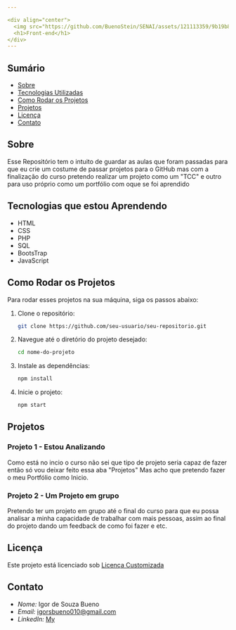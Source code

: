 ```yaml
---

<div align="center">
  <img src="https://github.com/BuenoStein/SENAI/assets/121113359/9b19b88d-9c84-4e19-aeba-fadc4fff6b94" alt="SENAI">
  <h1>Front-end</h1>
</div>
---
```


## Sumário
- [Sobre](#sobre)
- [Tecnologias Utilizadas](#tecnologias-utilizadas)
- [Como Rodar os Projetos](#como-rodar-os-projetos)
- [Projetos](#projetos)
- [Licença](#licença)
- [Contato](#contato)



## Sobre

Esse Repositório tem o intuito de guardar as aulas que foram passadas para que eu crie um costume de passar projetos para o GitHub mas com a finalização do curso pretendo realizar um projeto como um "TCC" e outro para uso próprio como um portfólio com oque se foi aprendido 



## Tecnologias que estou Aprendendo 

- HTML
- CSS
- PHP
- SQL
- BootsTrap
- JavaScript


## Como Rodar os Projetos

Para rodar esses projetos na sua máquina, siga os passos abaixo:

1. Clone o repositório:
   ```bash
   git clone https://github.com/seu-usuario/seu-repositorio.git
   ```

2. Navegue até o diretório do projeto desejado:
   ```bash
   cd nome-do-projeto
   ```

3. Instale as dependências:
   ```bash
   npm install
   ```

4. Inicie o projeto:
   ```bash
   npm start
   ```


## Projetos

### Projeto 1 - Estou Analizando  
Como está no incio o curso não sei que tipo de projeto seria capaz de fazer então só vou deixar feito essa aba "Projetos"
Mas acho que pretendo fazer o meu Portfólio como Inicio.

### Projeto 2 - Um Projeto em grupo
Pretendo ter um projeto em grupo até o final do curso para que eu possa analisar a minha capacidade de trabalhar com mais pessoas,
assim ao final do projeto dando um feedback de como foi fazer e etc.




## Licença
Este projeto está licenciado sob <a href="LICENSE">Licença Customizada</a>   




## Contato

- *Nome:* Igor de Souza Bueno
- *Email:* igorsbueno010@gmail.com
- *LinkedIn:* [My](https://www.linkedin.com/in/igor-de-souza-3b0b67267/)
